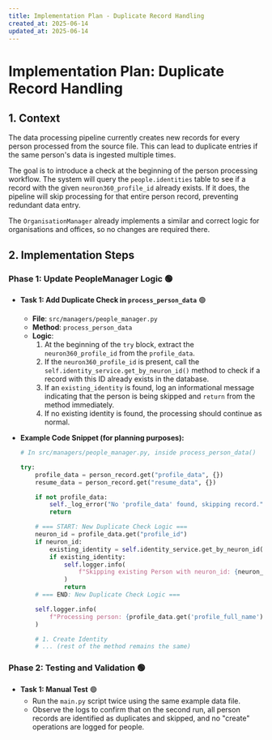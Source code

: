 ```yaml
---
title: Implementation Plan - Duplicate Record Handling
created_at: 2025-06-14
updated_at: 2025-06-14
---
```


# Implementation Plan: Duplicate Record Handling

## 1. Context

The data processing pipeline currently creates new records for every person processed from the source file. This can lead to duplicate entries if the same person's data is ingested multiple times.

The goal is to introduce a check at the beginning of the person processing workflow. The system will query the `people.identities` table to see if a record with the given `neuron360_profile_id` already exists. If it does, the pipeline will skip processing for that entire person record, preventing redundant data entry.

The `OrganisationManager` already implements a similar and correct logic for organisations and offices, so no changes are required there.

## 2. Implementation Steps

### Phase 1: Update PeopleManager Logic 🟢

-   **Task 1: Add Duplicate Check in `process_person_data`** 🟢
    -   **File**: `src/managers/people_manager.py`
    -   **Method**: `process_person_data`
    -   **Logic**:
        1.  At the beginning of the `try` block, extract the `neuron360_profile_id` from the `profile_data`.
        2.  If the `neuron360_profile_id` is present, call the `self.identity_service.get_by_neuron_id()` method to check if a record with this ID already exists in the database.
        3.  If an `existing_identity` is found, log an informational message indicating that the person is being skipped and `return` from the method immediately.
        4.  If no existing identity is found, the processing should continue as normal.

-   **Example Code Snippet (for planning purposes):**

    ```python
    # In src/managers/people_manager.py, inside process_person_data()

    try:
        profile_data = person_record.get("profile_data", {})
        resume_data = person_record.get("resume_data", {})

        if not profile_data:
            self._log_error("No 'profile_data' found, skipping record.")
            return

        # === START: New Duplicate Check Logic ===
        neuron_id = profile_data.get("profile_id")
        if neuron_id:
            existing_identity = self.identity_service.get_by_neuron_id(neuron_id)
            if existing_identity:
                self.logger.info(
                    f"Skipping existing Person with neuron_id: {neuron_id}"
                )
                return
        # === END: New Duplicate Check Logic ===

        self.logger.info(
            f"Processing person: {profile_data.get('profile_full_name')}"
        )

        # 1. Create Identity
        # ... (rest of the method remains the same)
    ```

### Phase 2: Testing and Validation 🟢

-   **Task 1: Manual Test** 🟢
    -   Run the `main.py` script twice using the same example data file.
    -   Observe the logs to confirm that on the second run, all person records are identified as duplicates and skipped, and no "create" operations are logged for people.

